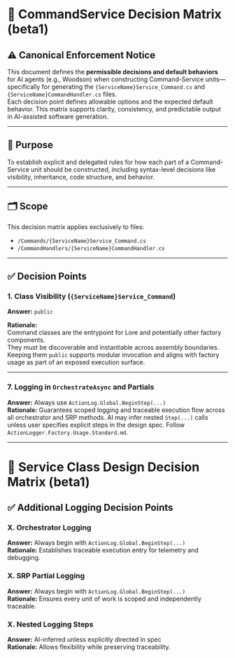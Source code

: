 # 🧠 CommandService Decision Matrix (beta1)

## ⚠ Canonical Enforcement Notice
This document defines the **permissible decisions and default behaviors** for AI agents (e.g., Woodson) when constructing Command-Service units—specifically for generating the `{ServiceName}Service_Command.cs` and `{ServiceName}CommandHandler.cs` files.  
Each decision point defines allowable options and the expected default behavior. This matrix supports clarity, consistency, and predictable output in AI-assisted software generation.

---

## 📘 Purpose
To establish explicit and delegated rules for how each part of a Command-Service unit should be constructed, including syntax-level decisions like visibility, inheritance, code structure, and behavior.

---

## 🗂 Scope
This decision matrix applies exclusively to files:  
- `/Commands/{ServiceName}Service_Command.cs`  
- `/CommandHandlers/{ServiceName}CommandHandler.cs`

---

## ✅ Decision Points

### 1. Class Visibility (`{ServiceName}Service_Command`)

**Answer:** `public`

**Rationale:**  
Command classes are the entrypoint for Lore and potentially other factory components.  
They must be discoverable and instantiable across assembly boundaries. Keeping them `public` supports modular invocation and aligns with factory usage as part of an exposed execution surface.

---

### 7. Logging in `OrchestrateAsync` and Partials

**Answer:** Always use `ActionLog.Global.BeginStep(...)`  
**Rationale:** Guarantees scoped logging and traceable execution flow across all orchestrator and SRP methods. AI may infer nested `Step(...)` calls unless user specifies explicit steps in the design spec. Follow `ActionLogger.Factory.Usage.Standard.md`.

---

# 🧠 Service Class Design Decision Matrix (beta1)

## ✅ Additional Logging Decision Points

### X. Orchestrator Logging

**Answer:** Always begin with `ActionLog.Global.BeginStep(...)`  
**Rationale:** Establishes traceable execution entry for telemetry and debugging.

### X. SRP Partial Logging

**Answer:** Always begin with `ActionLog.Global.BeginStep(...)`  
**Rationale:** Ensures every unit of work is scoped and independently traceable.

### X. Nested Logging Steps

**Answer:** AI-inferred unless explicitly directed in spec  
**Rationale:** Allows flexibility while preserving traceability.

